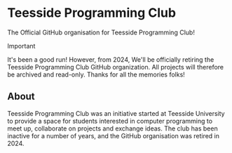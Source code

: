 # Teesside Programming Club

The Official GitHub organisation for Teesside Programming Club!

> [!IMPORTANT]
> It's been a good run! However, from 2024, We'll be officially retiring the Teesside Programming Club GitHub organization. All projects will therefore be archived and read-only. Thanks for all the memories folks!

## About

Teesside Programming Club was an initiative started at Teesside University to provide a space for students interested in computer programming to meet up, collaborate on projects and exchange ideas. The club has been inactive for a number of years, and the GitHub organisation was retired in 2024.
